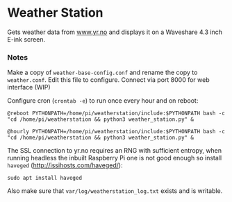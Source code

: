 # Weather Station
Gets weather data from www.yr.no and displays it on a Waveshare 4.3 inch E-ink screen.

### Notes
Make a copy of `weather-base-config.conf` and rename the copy to `weather.conf`. Edit this file to configure. 
Connect via port 8000 for web interface (WIP)

Configure cron (`crontab -e`) to run once every hour and on reboot:

`@reboot PYTHONPATH=/home/pi/weatherstation/include:$PYTHONPATH bash -c "cd /home/pi/weatherstation && python3 weather_station.py" &`

`@hourly PYTHONPATH=/home/pi/weatherstation/include:$PYTHONPATH bash -c "cd /home/pi/weatherstation && python3 weather_station.py" &`

The SSL connection to yr.no requires an RNG with sufficient entropy, when running headless the inbuilt Raspberry Pi one is not good enough so install `haveged` (http://issihosts.com/haveged/):

`sudo apt install haveged`

Also make sure that `var/log/weatherstation_log.txt` exists and is writable.
